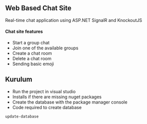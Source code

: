 ## Web Based Chat Site
Real-time chat application using ASP.NET SignalR and KnockoutJS
#### Chat site features
- Start a group chat
- Join one of the available groups
- Create a chat room
- Delete a chat room
- Sending basic emoji

## Kurulum
- Run the project in visual studio
- Installs if there are missing nuget packages
- Create the database with the package manager console
- Code required to create database
```
update-database
```
